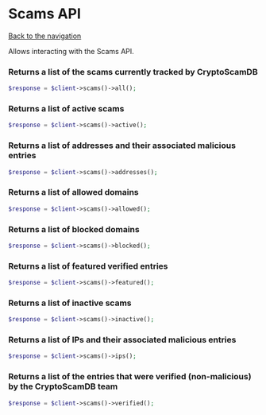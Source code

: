 # Scams API

[Back to the navigation](README.md)

Allows interacting with the Scams API.

### Returns a list of the scams currently tracked by CryptoScamDB

```php
$response = $client->scams()->all();
```

### Returns a list of active scams

```php
$response = $client->scams()->active();
```

### Returns a list of addresses and their associated malicious entries

```php
$response = $client->scams()->addresses();
```

### Returns a list of allowed domains

```php
$response = $client->scams()->allowed();
```

### Returns a list of blocked domains

```php
$response = $client->scams()->blocked();
```

### Returns a list of featured verified entries

```php
$response = $client->scams()->featured();
```

### Returns a list of inactive scams

```php
$response = $client->scams()->inactive();
```

### Returns a list of IPs and their associated malicious entries

```php
$response = $client->scams()->ips();
```

### Returns a list of the entries that were verified (non-malicious) by the CryptoScamDB team

```php
$response = $client->scams()->verified();
```
